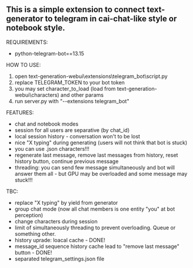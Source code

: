 This is a simple extension to connect text-generator to telegram in cai-chat-like style or notebook style.
-

REQUIREMENTS:
- python-telegram-bot==13.15

HOW TO USE:
1) open text-generation-webui\extensions\telegram_bot\script.py
2) replace TELEGRAM_TOKEN to your bot token
3) you may set character_to_load (load from text-generation-webui\characters) and other params
4) run server.py with "--extensions telegram_bot"

FEATURES:
- chat and notebook modes
- session for all users are separative (by chat_id)
- local session history - conversation won't to be lost
- nice "X typing" during generating (users will not think that bot is stuck)
- you can use .json characters!!!
- regenerate last message, remove last messages from history, reset history button, continue previous message
- threading: you can send few message simultaneously and bot will answer them all - but GPU may be overloaded and some message may stuck!!!

TBC:
- replace "X typing" by yield from generator
- group chat mode (now all chat members is one entity "you" at bot perception)
- change characters during session
- limit of simultaneously threading to prevent overloading. Queue or something other. 
- history uprade: loacal cache - DONE!
- message_id sequence history cache lead to "remove last message" button - DONE!
- separated telegram_settings.json file